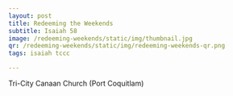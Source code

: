 ```yaml
---
layout: post
title: Redeeming the Weekends
subtitle: Isaiah 58
image: /redeeming-weekends/static/img/thumbnail.jpg
qr: /redeeming-weekends/static/img/redeeming-weekends-qr.png
tags: isaiah tccc

---
```

Tri-City Canaan Church (Port Coquitlam)
